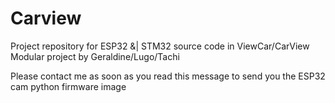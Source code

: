 # Carview
Project repository for ESP32 &amp;| STM32 source code in ViewCar/CarView Modular project by Geraldine/Lugo/Tachi

Please contact me as soon as you read this message to send you the ESP32 cam python firmware image
